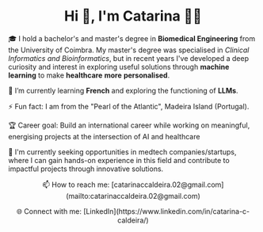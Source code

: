 <h1 align="center">Hi 👋, I'm Catarina 👩🏻</h1>



🎓 I hold a bachelor's and master's degree in **Biomedical Engineering** from the University of Coimbra. My master's degree was specialised in *Clinical Informatics and Bioinformatics*, but in recent years I've developed a deep curiosity and interest in exploring useful solutions through **machine learning** to make **healthcare** **more** **personalised**.

🌱 I’m currently learning **French** and exploring the functioning of **LLMs**. 

⚡ Fun fact: I am from the "Pearl of the Atlantic", Madeira Island (Portugal).

🏆 Career goal: Build an international career while working on meaningful, energising projects at the intersection of AI and healthcare

🚀 I'm currently seeking opportunities in medtech companies/startups, where I can gain hands-on experience in this field and contribute to impactful projects through innovative solutions.

<p align="center">📫 How to reach me: [catarinaccaldeira.02@gmail.com](mailto:catarinaccaldeira.02@gmail.com)</p>

<p align="center">🌐 Connect with me: [LinkedIn](https://www.linkedin.com/in/catarina-c-caldeira/)</p>
